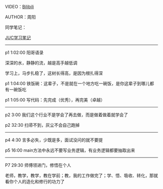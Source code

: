 VIDEO：[Bilibili](https://www.bilibili.com/video/BV1vE411D7KE)

AUTHOR：周阳

同学笔记：

[JUC学习笔记](https://www.bilibili.com/video/BV1vE411D7KE)



--------------------------------------------------

p1 1:02:00 阳哥语录

深深的水，静静的流，越是高手越低调

学习上，马步扎稳了，这树长得高，是因为根扎得深

p1 1:04:00 铁饭碗：这辈子，不是就在一个地方吃一碗饭，是你这辈子到哪儿都有一碗饭吃

p1 1:05:00 写代码：先完成（优秀），再完美（卓越）

--------------------------------------------------

p2 3:00 我们这个行业不是学会了再去做，而是做着做着就学会了

p2 32:30 扫帚不到，灰尘不会自己跑掉


--------------------------------------------------

p4 4:30 言多必失，少既是多，面试没问的就不要提

p5 16:00 main方法中永远不要写业务逻辑，有业务逻辑都要抽取出来

--------------------------------------------------

P7 29:30 师傅领进门，修悟在个人

老师，教学，教学，教在学前；教，我的工作做完了；学、悟、吸收、转化，那就看你个人的造化和修行的功力了




